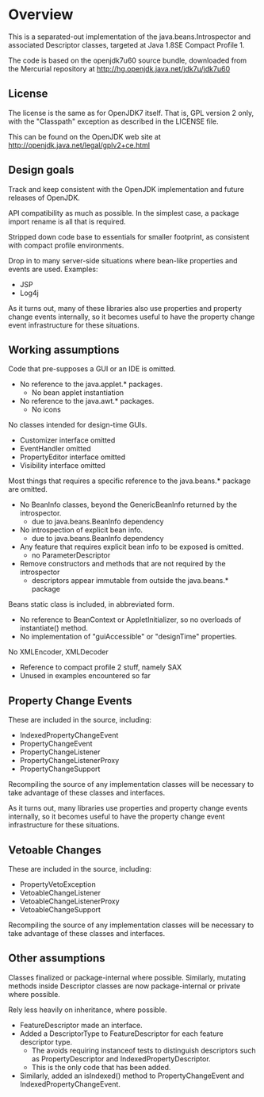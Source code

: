 Overview
========

This is a separated-out implementation of the java.beans.Introspector and
associated Descriptor classes, targeted at Java 1.8SE Compact Profile 1.

The code is based on the openjdk7u60 source bundle, downloaded from the
Mercurial repository at http://hg.openjdk.java.net/jdk7u/jdk7u60

License
-------

The license is the same as for OpenJDK7 itself. That is, GPL version 2 only,
with the "Classpath" exception as described in the LICENSE file.

This can be found on the OpenJDK web site at
http://openjdk.java.net/legal/gplv2+ce.html

Design goals
------------

Track and keep consistent with the OpenJDK implementation and future releases
of OpenJDK.

API compatibility as much as possible. In the simplest case, a package
import rename is all that is required.

Stripped down code base to essentials for smaller footprint, as consistent
with compact profile environments.

Drop in to many server-side situations where bean-like properties and events
are used. Examples:

  * JSP
  * Log4j

As it turns out, many of these libraries also use properties and property
change events internally, so it becomes useful to have the property
change event infrastructure for these situations.

Working assumptions
-------------------

Code that pre-supposes a GUI or an IDE is omitted.

  * No reference to the java.applet.* packages.
     - No bean applet instantiation
  * No reference to the java.awt.* packages.
     - No icons

No classes intended for design-time GUIs.

  * Customizer interface omitted
  * EventHandler omitted
  * PropertyEditor interface omitted
  * Visibility interface omitted

Most things that requires a specific reference to the java.beans.* package
are omitted.

  * No BeanInfo classes, beyond the GenericBeanInfo returned by the
    introspector.
     - due to java.beans.BeanInfo dependency
  * No introspection of explicit bean info.
     - due to java.beans.BeanInfo dependency
  * Any feature that requires explicit bean info to be exposed is omitted.
     - no ParameterDescriptor
  * Remove constructors and methods that are not required by the introspector
     - descriptors appear immutable from outside the java.beans.* package

Beans static class is included, in abbreviated form.

  * No reference to BeanContext or AppletInitializer, so no overloads of
    instantiate() method.
  * No implementation of "guiAccessible" or "designTime" properties.

No XMLEncoder, XMLDecoder

  * Reference to compact profile 2 stuff, namely SAX
  * Unused in examples encountered so far


Property Change Events
----------------------
These are included in the source, including:

  * IndexedPropertyChangeEvent
  * PropertyChangeEvent
  * PropertyChangeListener
  * PropertyChangeListenerProxy
  * PropertyChangeSupport

Recompiling the source of any implementation classes will be necessary
to take advantage of these classes and interfaces.

As it turns out, many libraries use properties and property change events
internally, so it becomes useful to have the property change event
infrastructure for these situations.

Vetoable Changes
----------------
These are included in the source, including:

  * PropertyVetoException
  * VetoableChangeListener
  * VetoableChangeListenerProxy
  * VetoableChangeSupport

Recompiling the source of any implementation classes will be necessary
to take advantage of these classes and interfaces.

Other assumptions
-----------------

Classes finalized or package-internal where possible. Similarly, mutating
methods inside Descriptor classes are now package-internal or private where
possible.

Rely less heavily on inheritance, where possible.

  * FeatureDescriptor made an interface.
  * Added a DescriptorType to FeatureDescriptor for each feature descriptor
    type.
     - The avoids requiring instanceof tests to distinguish descriptors
       such as PropertyDescriptor and IndexedPropertyDescriptor.
     - This is the only code that has been added.
  * Similarly, added an isIndexed() method to PropertyChangeEvent and
    IndexedPropertyChangeEvent.
